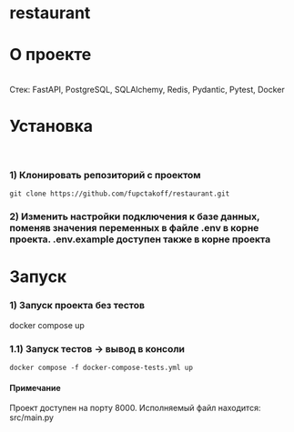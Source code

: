 # restaurant
# О проекте
<br>
Стек: FastAPI,  PostgreSQL, SQLAlchemy, Redis, Pydantic, Pytest, Docker

# Установка
<br>

### 1) Клонировать репозиторий с проектом

    git clone https://github.com/fupctakoff/restaurant.git

### 2) Изменить настройки подключения к базе данных, поменяв значения переменных в файле .env в корне проекта. .env.example доступен также в корне проекта

# Запуск

### 1) Запуск проекта без тестов
  
  docker compose up

### 1.1) Запуск тестов -> вывод в консоли

    docker compose -f docker-compose-tests.yml up

#### Примечание

Проект доступен на порту 8000. Исполняемый файл находится: src/main.py

<br>
